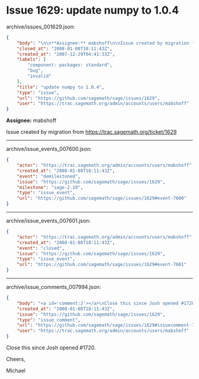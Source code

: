 # Issue 1629: update numpy to 1.0.4

archive/issues_001629.json:
```json
{
    "body": "\n\n**Assignee:** mabshoff\n\nIssue created by migration from https://trac.sagemath.org/ticket/1629\n\n",
    "closed_at": "2008-01-08T18:11:43Z",
    "created_at": "2007-12-29T04:41:33Z",
    "labels": [
        "component: packages: standard",
        "bug",
        "invalid"
    ],
    "title": "update numpy to 1.0.4",
    "type": "issue",
    "url": "https://github.com/sagemath/sage/issues/1629",
    "user": "https://trac.sagemath.org/admin/accounts/users/mabshoff"
}
```


**Assignee:** mabshoff

Issue created by migration from https://trac.sagemath.org/ticket/1629





---

archive/issue_events_007600.json:
```json
{
    "actor": "https://trac.sagemath.org/admin/accounts/users/mabshoff",
    "created_at": "2008-01-08T18:11:43Z",
    "event": "demilestoned",
    "issue": "https://github.com/sagemath/sage/issues/1629",
    "milestone": "sage-2.10",
    "type": "issue_event",
    "url": "https://github.com/sagemath/sage/issues/1629#event-7600"
}
```



---

archive/issue_events_007601.json:
```json
{
    "actor": "https://trac.sagemath.org/admin/accounts/users/mabshoff",
    "created_at": "2008-01-08T18:11:43Z",
    "event": "closed",
    "issue": "https://github.com/sagemath/sage/issues/1629",
    "type": "issue_event",
    "url": "https://github.com/sagemath/sage/issues/1629#event-7601"
}
```



---

archive/issue_comments_007994.json:
```json
{
    "body": "<a id='comment:2'></a>\nClose this since Josh opened #1720.\n\nCheers,\n\nMichael",
    "created_at": "2008-01-08T18:11:43Z",
    "issue": "https://github.com/sagemath/sage/issues/1629",
    "type": "issue_comment",
    "url": "https://github.com/sagemath/sage/issues/1629#issuecomment-7994",
    "user": "https://trac.sagemath.org/admin/accounts/users/mabshoff"
}
```

<a id='comment:2'></a>
Close this since Josh opened #1720.

Cheers,

Michael

